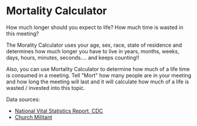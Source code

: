 # Mortality Calculator
How much longer should you expect to life?
How much time is wasted in this meeting?

The Morality Calculator uses your age, sex, race, state of residence and determines how much longer you have to live in years, months, weeks, days, hours, minutes, seconds.... and keeps counting!!

Also, you can use Mortality Calculator to determine how much of a life time is consumed in a meeting.  Tell "Mort" how many people are in your meeting and how long the meeting will last and it will calculate how much of a life is wasted / invested into this topic.

Data sources:
* [National Vital Statistics Report, CDC](https://www.cdc.gov/nchs/data/nvsr/nvsr65/nvsr65_08.pdf)
* [Church Militant](http://www.churchmilitant.com/news/article/thoughts-on-death)

